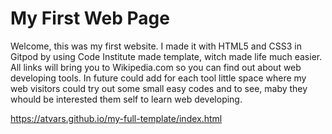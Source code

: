 # My First Web Page


Welcome, this was my first website. I made it with HTML5 and CSS3 in Gitpod by using Code Institute made template, witch made life much easier.
All links will bring you to Wikipedia.com so you can find out about web developing tools. In future could add for each tool little space where my web visitors could try out some small easy codes and to see, maby they whould be interested them self to learn web developing.


https://atvars.github.io/my-full-template/index.html
